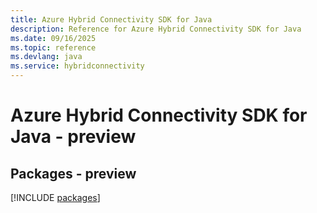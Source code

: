 ```yaml
---
title: Azure Hybrid Connectivity SDK for Java
description: Reference for Azure Hybrid Connectivity SDK for Java
ms.date: 09/16/2025
ms.topic: reference
ms.devlang: java
ms.service: hybridconnectivity
---
```

# Azure Hybrid Connectivity SDK for Java - preview
## Packages - preview
[!INCLUDE [packages](hybrid-connectivity-index.md)]